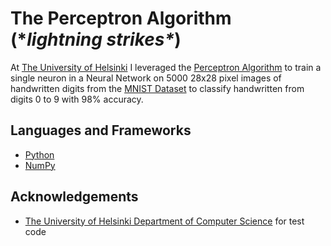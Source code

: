 # The Perceptron Algorithm (\**lightning strikes\**)

At [The University of Helsinki](https://www.helsinki.fi/en) I leveraged the [Perceptron Algorithm](https://medium.com/anubhav-shrimal/perceptron-algorithm-1b387058ecfb) to train a single neuron in a Neural Network on 5000 28x28 pixel images of handwritten digits from the [MNIST Dataset](http://yann.lecun.com/exdb/mnist/) to classify handwritten from digits 0 to 9 with 98% accuracy.

## Languages and Frameworks

* [Python](https://www.python.org/)
* [NumPy](https://numpy.org/)

## Acknowledgements

* [The University of Helsinki Department of Computer Science](https://www.helsinki.fi/en/computer-science) for test code
